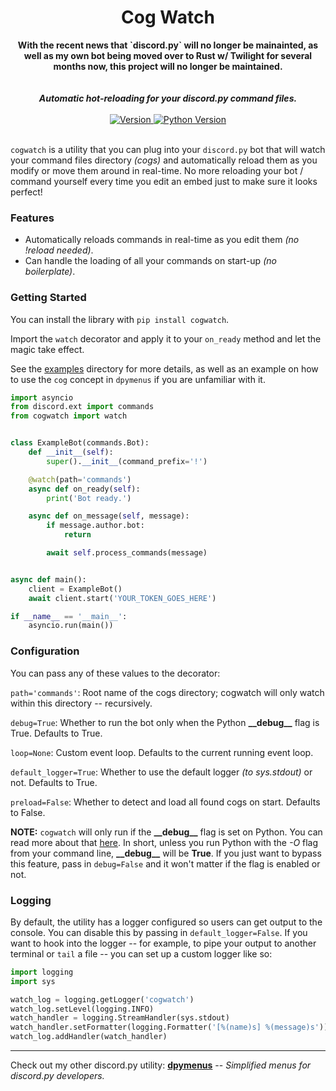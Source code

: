 <h1 align="center">Cog Watch</h1>

<div align="center">
    <strong>With the recent news that `discord.py` will no longer be mainainted, as well as my own bot being moved over to Rust w/ Twilight for several months now, this project will no longer be maintained.</strong>
</div>

  <br>
  <br>
    
<div align="center">
  <strong><i>Automatic hot-reloading for your discord.py command files.</i></strong>
  <br>
  <br>
  
  <a href="https://pypi.org/project/cogwatch">
    <img src="https://img.shields.io/pypi/v/cogwatch?color=0073B7&label=Latest&style=for-the-badge" alt="Version" />
  </a>
  
  <a href="https://python.org">
    <img src="https://img.shields.io/pypi/pyversions/cogwatch?color=0073B7&style=for-the-badge" alt="Python Version" />
  </a>
</div>
<br>

`cogwatch` is a utility that you can plug into your `discord.py` bot that will watch your command files directory *(cogs)* 
and automatically reload them as you modify or move them around in real-time. No more reloading your bot / command 
yourself every time you edit an embed just to make sure it looks perfect!

### Features
- Automatically reloads commands in real-time as you edit them *(no !reload <cmdName> needed)*.
- Can handle the loading of all your commands on start-up *(no boilerplate)*.

### Getting Started
You can install the library with `pip install cogwatch`.

Import the `watch` decorator and apply it to your `on_ready` method and let the magic take effect.

See the [examples](https://github.com/robertwayne/cogwatch/tree/master/examples) directory for more details,
as well as an example on how to use the `cog` concept in `dpymenus` if you are unfamiliar with it.

```python
import asyncio
from discord.ext import commands
from cogwatch import watch


class ExampleBot(commands.Bot):
    def __init__(self):
        super().__init__(command_prefix='!')

    @watch(path='commands')
    async def on_ready(self):
        print('Bot ready.')

    async def on_message(self, message):
        if message.author.bot:
            return

        await self.process_commands(message)


async def main():
    client = ExampleBot()
    await client.start('YOUR_TOKEN_GOES_HERE')

if __name__ == '__main__':
    asyncio.run(main())
```

### Configuration
You can pass any of these values to the decorator:

`path='commands'`: Root name of the cogs directory; cogwatch will only watch within this directory -- recursively.

`debug=True`: Whether to run the bot only when the Python **\_\_debug\_\_** flag is True. Defaults to True.

`loop=None`: Custom event loop. Defaults to the current running event loop.

`default_logger=True`: Whether to use the default logger *(to sys.stdout)* or not. Defaults to True.

`preload=False`: Whether to detect and load all found cogs on start. Defaults to False.

**NOTE:** `cogwatch` will only run if the **\_\_debug\_\_** flag is set on Python. You can read more about that 
[here](https://docs.python.org/3/library/constants.html). In short, unless you run Python with the *-O* flag from
your command line, **\_\_debug\_\_** will be **True**. If you just want to bypass this feature, pass in `debug=False` and
it won't matter if the flag is enabled or not.

### Logging
By default, the utility has a logger configured so users can get output to the console. You can disable this by
passing in `default_logger=False`. If you want to hook into the logger -- for example, to pipe your output to another
terminal or `tail` a file -- you can set up a custom logger like so:

```python
import logging
import sys

watch_log = logging.getLogger('cogwatch')
watch_log.setLevel(logging.INFO)
watch_handler = logging.StreamHandler(sys.stdout)
watch_handler.setFormatter(logging.Formatter('[%(name)s] %(message)s'))
watch_log.addHandler(watch_handler)
```

-----

Check out my other discord.py utility: **[dpymenus](https://github.com/robertwayne/dpymenus)** -- *Simplified menus for discord.py developers.*
